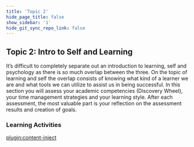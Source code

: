 ```yaml
---
title: 'Topic 2'
hide_page_title: false
show_sidebar: '1'
hide_git_sync_repo_link: false
---
```

## Topic 2: Intro to Self and Learning

It’s difficult to completely separate out an introduction to learning, self and psychology as there is so much overlap between the three. On the topic of learning and self the overlap consists of knowing what kind of a learner we are and what tools we can utilize to assist us in being successful. In this section you will assess your academic competencies (Discovery Wheel), your time management strategies and your learning style. After each assessment, the most valuable part is your reflection on the assessment results and creation of goals.

### Learning Activities

[plugin:content-inject](../_1-3)
